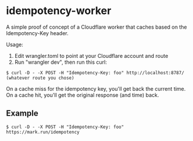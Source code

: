 # idempotency-worker

A simple proof of concept of a Cloudflare worker that caches based on the Idempotency-Key header.

Usage: 

1. Edit wrangler.toml to point at your Cloudflare account and route
2. Run "wrangler dev", then run this curl:

```
$ curl -D - -X POST -H "Idempotency-Key: foo" http://localhost:8787/ (whatever route you chose)
```

On a cache miss for the idempotency key, you'll get back the current time.
On a cache hit, you'll get the original response (and time) back.


## Example

```
$ curl -D - -X POST -H "Idempotency-Key: foo" https://mark.run/idempotency
```
